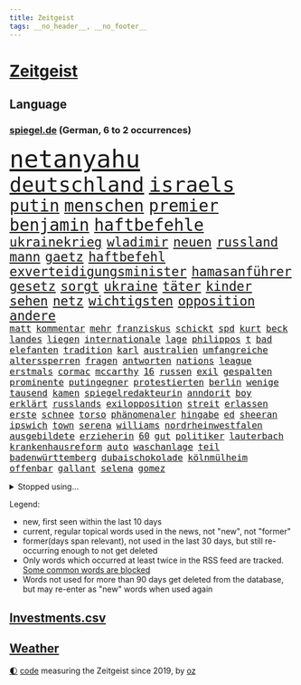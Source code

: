 ```yaml
---
title: Zeitgeist
tags: __no_header__, __no_footer__
---
```


# [Zeitgeist](https://oliz.io/zeitgeist/)

## Language

<h3><a href="https://www.spiegel.de" target="_blank">spiegel.de</a> (German, 6 to 2 occurrences)</h3>
<p style="font-family:monospace">
<span style="font-size:32pt"><a href="news_links.html#netanyahu" class="current">netanyahu</a></span>
<br>
<span style="font-size:27pt"><a href="news_links.html#deutschland" class="current">deutschland</a></span>
<span style="font-size:27pt"><a href="news_links.html#israels" class="current">israels</a></span>
<br>
<span style="font-size:22pt"><a href="news_links.html#putin" class="current">putin</a></span>
<span style="font-size:22pt"><a href="news_links.html#menschen" class="current">menschen</a></span>
<span style="font-size:22pt"><a href="news_links.html#premier" class="current">premier</a></span>
<span style="font-size:22pt"><a href="news_links.html#benjamin" class="current">benjamin</a></span>
<span style="font-size:22pt"><a href="news_links.html#haftbefehle" class="current">haftbefehle</a></span>
<br>
<span style="font-size:17pt"><a href="news_links.html#ukrainekrieg" class="current">ukrainekrieg</a></span>
<span style="font-size:17pt"><a href="news_links.html#wladimir" class="current">wladimir</a></span>
<span style="font-size:17pt"><a href="news_links.html#neuen" class="current">neuen</a></span>
<span style="font-size:17pt"><a href="news_links.html#russland" class="current">russland</a></span>
<span style="font-size:17pt"><a href="news_links.html#mann" class="current">mann</a></span>
<span style="font-size:17pt"><a href="news_links.html#gaetz" class="new">gaetz</a></span>
<span style="font-size:17pt"><a href="news_links.html#haftbefehl" class="current">haftbefehl</a></span>
<span style="font-size:17pt"><a href="news_links.html#exverteidigungsminister" class="new">exverteidigungsminister</a></span>
<span style="font-size:17pt"><a href="news_links.html#hamasanführer" class="current">hamasanführer</a></span>
<span style="font-size:17pt"><a href="news_links.html#gesetz" class="current">gesetz</a></span>
<span style="font-size:17pt"><a href="news_links.html#sorgt" class="current">sorgt</a></span>
<span style="font-size:17pt"><a href="news_links.html#ukraine" class="current">ukraine</a></span>
<span style="font-size:17pt"><a href="news_links.html#täter" class="current">täter</a></span>
<span style="font-size:17pt"><a href="news_links.html#kinder" class="current">kinder</a></span>
<span style="font-size:17pt"><a href="news_links.html#sehen" class="current">sehen</a></span>
<span style="font-size:17pt"><a href="news_links.html#netz" class="current">netz</a></span>
<span style="font-size:17pt"><a href="news_links.html#wichtigsten" class="current">wichtigsten</a></span>
<span style="font-size:17pt"><a href="news_links.html#opposition" class="current">opposition</a></span>
<span style="font-size:17pt"><a href="news_links.html#andere" class="current">andere</a></span>
<br>
<span style="font-size:12pt"><a href="news_links.html#matt" class="current">matt</a></span>
<span style="font-size:12pt"><a href="news_links.html#kommentar" class="current">kommentar</a></span>
<span style="font-size:12pt"><a href="news_links.html#mehr" class="current">mehr</a></span>
<span style="font-size:12pt"><a href="news_links.html#franziskus" class="current">franziskus</a></span>
<span style="font-size:12pt"><a href="news_links.html#schickt" class="current">schickt</a></span>
<span style="font-size:12pt"><a href="news_links.html#spd" class="current">spd</a></span>
<span style="font-size:12pt"><a href="news_links.html#kurt" class="current">kurt</a></span>
<span style="font-size:12pt"><a href="news_links.html#beck" class="current">beck</a></span>
<span style="font-size:12pt"><a href="news_links.html#landes" class="current">landes</a></span>
<span style="font-size:12pt"><a href="news_links.html#liegen" class="current">liegen</a></span>
<span style="font-size:12pt"><a href="news_links.html#internationale" class="current">internationale</a></span>
<span style="font-size:12pt"><a href="news_links.html#lage" class="current">lage</a></span>
<span style="font-size:12pt"><a href="news_links.html#philippos" class="new">philippos</a></span>
<span style="font-size:12pt"><a href="news_links.html#t" class="current">t</a></span>
<span style="font-size:12pt"><a href="news_links.html#bad" class="current">bad</a></span>
<span style="font-size:12pt"><a href="news_links.html#elefanten" class="current">elefanten</a></span>
<span style="font-size:12pt"><a href="news_links.html#tradition" class="current">tradition</a></span>
<span style="font-size:12pt"><a href="news_links.html#karl" class="current">karl</a></span>
<span style="font-size:12pt"><a href="news_links.html#australien" class="current">australien</a></span>
<span style="font-size:12pt"><a href="news_links.html#umfangreiche" class="current">umfangreiche</a></span>
<span style="font-size:12pt"><a href="news_links.html#alterssperren" class="new">alterssperren</a></span>
<span style="font-size:12pt"><a href="news_links.html#fragen" class="current">fragen</a></span>
<span style="font-size:12pt"><a href="news_links.html#antworten" class="current">antworten</a></span>
<span style="font-size:12pt"><a href="news_links.html#nations" class="current">nations</a></span>
<span style="font-size:12pt"><a href="news_links.html#league" class="current">league</a></span>
<span style="font-size:12pt"><a href="news_links.html#erstmals" class="current">erstmals</a></span>
<span style="font-size:12pt"><a href="news_links.html#cormac" class="new">cormac</a></span>
<span style="font-size:12pt"><a href="news_links.html#mccarthy" class="new">mccarthy</a></span>
<span style="font-size:12pt"><a href="news_links.html#16" class="current">16</a></span>
<span style="font-size:12pt"><a href="news_links.html#russen" class="current">russen</a></span>
<span style="font-size:12pt"><a href="news_links.html#exil" class="current">exil</a></span>
<span style="font-size:12pt"><a href="news_links.html#gespalten" class="current">gespalten</a></span>
<span style="font-size:12pt"><a href="news_links.html#prominente" class="current">prominente</a></span>
<span style="font-size:12pt"><a href="news_links.html#putingegner" class="new">putingegner</a></span>
<span style="font-size:12pt"><a href="news_links.html#protestierten" class="current">protestierten</a></span>
<span style="font-size:12pt"><a href="news_links.html#berlin" class="current">berlin</a></span>
<span style="font-size:12pt"><a href="news_links.html#wenige" class="current">wenige</a></span>
<span style="font-size:12pt"><a href="news_links.html#tausend" class="current">tausend</a></span>
<span style="font-size:12pt"><a href="news_links.html#kamen" class="current">kamen</a></span>
<span style="font-size:12pt"><a href="news_links.html#spiegelredakteurin" class="current">spiegelredakteurin</a></span>
<span style="font-size:12pt"><a href="news_links.html#anndorit" class="new">anndorit</a></span>
<span style="font-size:12pt"><a href="news_links.html#boy" class="new">boy</a></span>
<span style="font-size:12pt"><a href="news_links.html#erklärt" class="current">erklärt</a></span>
<span style="font-size:12pt"><a href="news_links.html#russlands" class="current">russlands</a></span>
<span style="font-size:12pt"><a href="news_links.html#exilopposition" class="new">exilopposition</a></span>
<span style="font-size:12pt"><a href="news_links.html#streit" class="current">streit</a></span>
<span style="font-size:12pt"><a href="news_links.html#erlassen" class="current">erlassen</a></span>
<span style="font-size:12pt"><a href="news_links.html#erste" class="current">erste</a></span>
<span style="font-size:12pt"><a href="news_links.html#schnee" class="current">schnee</a></span>
<span style="font-size:12pt"><a href="news_links.html#torso" class="new">torso</a></span>
<span style="font-size:12pt"><a href="news_links.html#phänomenaler" class="new">phänomenaler</a></span>
<span style="font-size:12pt"><a href="news_links.html#hingabe" class="new">hingabe</a></span>
<span style="font-size:12pt"><a href="news_links.html#ed" class="new">ed</a></span>
<span style="font-size:12pt"><a href="news_links.html#sheeran" class="new">sheeran</a></span>
<span style="font-size:12pt"><a href="news_links.html#ipswich" class="new">ipswich</a></span>
<span style="font-size:12pt"><a href="news_links.html#town" class="current">town</a></span>
<span style="font-size:12pt"><a href="news_links.html#serena" class="new">serena</a></span>
<span style="font-size:12pt"><a href="news_links.html#williams" class="current">williams</a></span>
<span style="font-size:12pt"><a href="news_links.html#nordrheinwestfalen" class="current">nordrheinwestfalen</a></span>
<span style="font-size:12pt"><a href="news_links.html#ausgebildete" class="new">ausgebildete</a></span>
<span style="font-size:12pt"><a href="news_links.html#erzieherin" class="new">erzieherin</a></span>
<span style="font-size:12pt"><a href="news_links.html#60" class="current">60</a></span>
<span style="font-size:12pt"><a href="news_links.html#gut" class="current">gut</a></span>
<span style="font-size:12pt"><a href="news_links.html#politiker" class="current">politiker</a></span>
<span style="font-size:12pt"><a href="news_links.html#lauterbach" class="current">lauterbach</a></span>
<span style="font-size:12pt"><a href="news_links.html#krankenhausreform" class="current">krankenhausreform</a></span>
<span style="font-size:12pt"><a href="news_links.html#auto" class="current">auto</a></span>
<span style="font-size:12pt"><a href="news_links.html#waschanlage" class="new">waschanlage</a></span>
<span style="font-size:12pt"><a href="news_links.html#teil" class="current">teil</a></span>
<span style="font-size:12pt"><a href="news_links.html#badenwürttemberg" class="current">badenwürttemberg</a></span>
<span style="font-size:12pt"><a href="news_links.html#dubaischokolade" class="current">dubaischokolade</a></span>
<span style="font-size:12pt"><a href="news_links.html#kölnmülheim" class="new">kölnmülheim</a></span>
<span style="font-size:12pt"><a href="news_links.html#offenbar" class="current">offenbar</a></span>
<span style="font-size:12pt"><a href="news_links.html#gallant" class="current">gallant</a></span>
<span style="font-size:12pt"><a href="news_links.html#selena" class="current">selena</a></span>
<span style="font-size:12pt"><a href="news_links.html#gomez" class="current">gomez</a></span>
</p>
<details>
<summary>Stopped using...</summary>
<p class="former" style="font-size:12pt">
leverkusen(1491) twitter(1491) 150(1490) alexej(1490) nawalny(1490) vermehrt(1490) nötig(1489) vergeben(1489) beschließt(1488) dauerhaft(1488) entscheidungen(1488) plus(1488) reihe(1488) schoss(1488) situation(1488) arbeitsplatz(1487) extreme(1487) schweigen(1487) verteilt(1487) aufmerksamkeit(1486) dokumente(1486) erfasst(1486) geflüchteten(1486) mengen(1486) oberbürgermeister(1486) pocht(1486) schlag(1486) eindruck(1485) entlastet(1485) gewaltig(1485) rasant(1485) steigenden(1485) viertel(1485) zeitweise(1485) denken(1484) erlitten(1484) gefährden(1484) müssten(1484) unbekannten(1484) befürchten(1483) blockieren(1483) chelsea(1483) funktioniert(1483) landtag(1483) nigeria(1483) 2015(1482) absturz(1482) geflüchtete(1482) gehe(1482) netzwerk(1482) passieren(1482) offensive(1481) riesige(1481) venezuela(1481) verkehrsminister(1481) aufnahme(1480) bekanntesten(1480) geräte(1480) leichen(1480) mario(1480) mutmaßlich(1480) appell(1479) gebrochen(1479) heil(1479) hubertus(1479) schicksal(1479) schwierig(1479) altes(1478) jagd(1478) leyen(1478) berät(1477) geburt(1477) italienischen(1477) jahrhundert(1477) ministerpräsidentin(1477) gaben(1476) verursacht(1476) weder(1476) geflogen(1473) offenen(1473) warschau(1473) 11(1471) halb(1470) schuss(1470) globale(1468) vieles(1468) änderungen(1468) em(1467) betrifft(1464) garten(1463) bremsen(1459) führenden(1459) istanbul(1459) freiwillig(1458) ausrüstung(1456) produziert(1456) rang(1455) günther(1438) ausgetragen(1434) offener(1425) ausweg(1411) sachen(1404) fußballstar(1285) banken(1281) gestanden(1264) ministerin(1230) cup(1213) freigesprochen(1209) las(1194) polnischen(1191) kollision(1189) 700(1181) kuriose(1180) irritiert(1146) radikalen(1129) bekräftigt(1127) mond(1102) ungewöhnliche(1100) härte(1096) tödlichem(1091) euländer(1090) fußballs(1082) bekannteste(1081) dutzenden(1077) meta(1074) invasion(1061) verschiedenen(1055) aufgestellt(1038) schwieriger(1026) heißen(1005) verwaltung(988) stabil(973) erneuerbare(963) kasse(961) gefangenschaft(958) dilemma(954) günstige(947) besetzten(945) fox(943) gewerkschaften(942) indem(939) fernen(928) aufeinander(911) isoliert(902) hitze(901) kenia(894) titelverteidiger(891) kühnert(885) tierschützer(883) bedarf(882) anlauf(870) weltrekord(870) neustart(869) fassungslos(845) landwirtschaft(842) toilette(835) effekt(828) einladung(814) führten(813) frühjahr(810) tagelang(798) spionage(789) ersetzt(787) historisches(774) kollege(771) quer(764) asyl(756) katze(753) männliche(751) kohl(748) schmeckt(746) rudi(722) migrationspolitik(705) colorado(692) trauern(691) rammt(676) viertagewoche(672) völler(670) 18jähriger(665) jung(664) wohlstand(656) marode(654) autofahren(647) lauf(632) bär(631) merklich(619) radfahrer(617) älteren(597) protestaktion(595) beides(592) linkspartei(580) sichere(566) kleinflugzeug(565) samuel(559) 8000(556) trikot(555) kolleginnen(552) straßenverkehr(551) überfahren(550) uli(548) erging(544) souverän(542) unterbrochen(542) hamm(538) natur(538) spektakulären(531) schlagabtausch(530) bitter(529) kredite(529) lebensgefährlich(525) vergleicht(525) terrorgruppe(523) drastische(516) gegners(516) mysteriöse(515) lukas(514) gespielt(513) unterschied(506) festgestellt(505) defensive(503) 2013(501) polizeigewahrsam(493) abends(490) verteuern(482) besiegen(480) clemens(480) bodensee(477) antwortet(470) schönste(467) teuerste(467) kranke(456) cannabislegalisierung(454) dich(449) kandidiert(447) meyer(446) unerwartet(446) völkermord(446) debütant(444) bargeld(436) welten(436) ärgert(436) schiitenmiliz(435) riesiges(433) zusammengebrochen(432) bayer(428) väter(427) suv(425) zypern(425) erwachsenen(423) onkel(418) belästigt(413) achtzigerjahren(412) auftritte(412) lebende(409) tatverdächtiger(403) mehrmals(402) oppositionspolitiker(402) kommissionspräsidentin(399) einiger(392) hinterlässt(389) hackerangriff(383) lasst(378) terrorangriff(377) gazastreifens(376) beteuert(371) stadien(370) cottbus(368) interne(367) südlichen(361) klingen(359) stürmen(355) unterschätzt(355) beschuldigte(354) geiselnahme(350) haken(349) 60000(347) aufwand(344) getrunken(343) figur(342) kanye(342) stationieren(342) britisches(341) fluggäste(341) kalten(339) dfl(338) 18jährige(334) großstädten(333) verspätung(331) dubai(327) ausgedacht(326) verdanken(326) oberverwaltungsgericht(325) raketenangriff(325) ausgewählt(322) konstantin(322) japanischen(321) paare(320) 125(319) 56(318) größe(317) schulz(317) einsparungen(316) österreicher(316) hannah(315) aufstellen(314) giftige(314) riesigen(313) willy(313) viertelfinale(312) astronauten(311) einstufung(311) landung(310) aussteigen(304) hektar(304) niklas(304) dreyer(301) brandenburgischen(300) körperlich(300) 1997(299) erziehung(299) prag(299) ruiniert(299) cdu/csu(298) sonde(298) plattner(296) hamasführer(294) linien(294) droge(293) landsmann(293) pazifik(292) rüsten(292) talk(292) wertvolle(291) raumfahrt(289) südkoreanischen(288) ehren(287) vorbereiten(286) hype(284) siebzigerjahren(284) roboter(282) anhörung(281) indes(281) marlene(281) pausieren(280) terrormiliz(279) mittleren(278) marken(277) territorium(276) dreharbeiten(274) reihenweise(273) shein(273) gymnasium(272) leichnam(272) bunte(270) jena(269) offenbaren(269) stützt(269) asien(268) wirecard(267) karriereende(266) zurückziehen(265) konkretes(264) 19jähriger(262) minderjährigen(262) boateng(259) digitalpakt(259) jérôme(259) manfred(259) witwe(259) 4000(256) 74(256) auslieferung(256) seltsam(254) kehl(253) stufe(253) rettungskräften(252) apples(251) bewerben(249) leichtathletik(249) wütet(249) julija(248) klärt(248) nawalnaja(248) unmöglich(248) geführten(247) jenseits(246) à(246) mitmachen(245) albanese(244) wildtiere(244) fremden(243) held(241) höchstwert(240) sophia(240) parlamentarischen(239) fing(238) heilbronn(237) verweigerte(236) verfehlen(234) alec(233) baldwin(233) trek(232) fotografiert(231) schnelles(231) schnellste(231) gleisbett(230) andrang(228) blamage(228) aufsichtsrat(226) intensiv(226) gelöscht(224) alters(223) messerangriff(223) populismus(223) stemmt(223) wahren(223) anfällig(222) singapur(222) brust(221) dokumentation(221) monster(220) präsidentschaftskandidaten(220) techkonzerne(220) töteten(220) spielten(219) wirklichkeit(219) flossen(218) rügen(218) slowakei(218) spannung(217) knall(216) absurde(214) attraktiv(214) passagieren(213) entbrannt(211) verschleppten(211) ernannt(210) größtes(210) mögliches(209) holz(208) unzulässig(208) fußballers(207) motor(207) gegend(203) scham(203) üblich(203) einberufen(202) breitet(201) eurowings(199) längste(197) bahnstrecke(196) grandiosen(196) anschläge(194) ausgeweitet(194) beseitigen(194) engel(194) häufen(194) atomenergiebehörde(193) fuchs(193) leitungen(193) christopher(192) begegnungen(191) unglücklich(191) entgeht(190) nächtliche(189) ausgebremst(187) hochhaus(187) amanda(186) anwohnern(185) straftat(185) düsseldorfer(183) beckham(182) videobeweis(182) erdgas(181) islam(181) wände(181) nachfolgerin(180) dazn(178) weibchen(178) eskalieren(177) europameister(177) anc(176) nullerjahren(175) gottschalk(174) kugeln(174) hitzige(173) rechtfertigen(173) späten(173) überflutete(173) mysteriösen(172) tischtennis(172) beliebtesten(171) leitete(171) me(171) literaturnobelpreisträgerin(170) krankenhausreif(169) nirgendwo(169) planten(169) ernten(168) rutschen(168) verpassten(168) abnehmspritze(167) nase(166) girl(165) islamismus(165) ausgefallene(164) parteitagsrede(164) giffey(163) 17jährige(162) notarzt(161) wahlkämpfer(161) breiten(160) neueste(160) verschwundenen(160) vorteile(160) autistischen(159) robin(159) langjähriger(158) ständigen(158) coolsten(157) daum(156) derartige(156) ibiza(156) nacheinander(156) stadtverwaltung(156) türkischer(156) kampfzone(155) tickt(155) bahnverkehr(154) kürzung(154) 1944(153) crash(153) fehlgeburten(153) bekundet(152) googles(152) eingesperrt(151) sinwar(151) glaubte(150) kurse(150) biologe(149) extremwetter(149) mehrjähriger(149) mitgliedstaaten(149) ausgegangen(148) autogramm(148) jubel(148) kürt(148) bekanntes(147) frisst(147) neuestes(147) berüchtigt(146) beschweren(146) blanchett(146) cate(146) demi(146) existieren(146) perspektiven(146) verteilen(146) aura(144) psychotherapie(144) haustieren(143) stärkste(143) familienmitglieder(142) sellner(141) ask(140) aufgeht(140) linzer(140) verarbeiten(140) 28jähriger(139) ahnung(139) täuschung(139) cover(138) ganzer(138) orden(138) zwischenzeitlich(138) gefangen(136) tatsächliche(136) zeug(136) zuge(136) kaufte(135) lebewesen(135) leeren(135) 24jähriger(134) enttäuschung(134) klimafreundlicher(134) gelebt(133) günstig(133) hurrikan(133) qualitäten(133) abgelöst(132) durchaus(132) erforderliche(132) nationalhymne(132) dorfes(131) großartige(131) dfbsportdirektor(130) kocht(130) transfer(130) weiterspielen(130) wachsende(129) ambitioniert(128) bahnhöfen(128) boomer(128) gelaufen(128) entkam(127) wanderer(127) gewaltvorwürfen(126) hingewiesen(125) annika(124) aufrecht(124) erlebnis(124) ausgewertet(123) kuss(123) emmy(122) menschlichen(122) sichtbare(122) verleihung(121) lions(120) three(120) fünfmal(119) gündoğan(119) i̇lkay(119) nervosität(119) staatsschulden(119) wildnis(119) doppelte(118) jährlich(118) kollabieren(118) erotik(117) lagern(117) ruhm(117) moldau(116) sir(116) wappnen(116) antrieb(115) vermutung(114) dienstwagen(113) immens(113) schalten(113) sportarten(113) stabilität(112) huldigen(111) koffer(111) liebesgeschichte(110) wohnzimmer(110) länderspiele(109) kreativität(108) aufleben(107) immerzu(107) dämpfer(106) finanzministerin(106) derart(105) schüren(105) streikt(105) deutschlandweit(104) jamaika(104) philippinischen(104) zentrales(104) angreifers(103) nationalpark(103) umarmungen(103) verbirgt(103) barbershops(101) ilmenau(101) minen(101) soziales(101) beteiligte(100) drogenkriminalität(100) verschärfungen(100) berchtesgaden(99) kentucky(99) radio(99) selbstvertrauen(99) stadtfest(99) argumentiert(98) berechnen(98) cage(98) glücklicher(98) lektüre(98) martina(98) nicolas(98) viereck(98) 83(97) altern(97) beauftragte(97) effekte(97) sekte(97) austin(96) gangs(96) kinokassen(96) coronavirus(95) souvenir(95) baywa(94) breit(94) penis(94) agiert(93) cdumann(92) drohnenangriffen(92) gerissen(92) hinterbliebenen(92) krasse(92) vorhat(92) oberen(91) redete(91) weiblichen(91) drogenkrieg(90) eben(90) kartenspiele(90) schadstoffe(90) wissenschaftlich(90) haaren(89) handydaten(89) highlights(89) karibikstaat(89) menschliche(89) p(89) auftragskiller(88) bahnstrecken(88) delegierte(88) midlifecrisis(88) nationalistische(88) verdammte(88) zuständigen(88) 16000(87) allzu(87) annamaria(87) arbeitslose(87) furchtbarer(87) verhältnissen(87) braunbär(86) fels(86) flammt(86) koreanischen(86) vereinbarung(86) versammeln(86) 1924(85) beamtinnen(85) fehlbesetzung(85) frontal(85) kandidatin(85) maduro(85) nawalnys(85) schwerin(85) 27jährige(84) ausbrechen(84) buchen(84) geheimdienste(84) hang(84) kunstwerke(84) rennens(84) riese(84) wagte(84) flimmert(83) freistaat(83) gleichnamige(83) luca(83) rückfall(83) urteilt(83) verhalf(83) distanzieren(82) entführer(82) teck(82) verabredet(82) demokratiefeinde(81) haucht(81) sauberem(81) verfängt(81) watson(81) gaga(80) gechattet(80) hasste(80) hiesige(80) trophäe(80) äußere(80) überholmanöver(80) afghanischen(79) haniyyeh(79) islamfeindliche(79) verheerend(79) bari(78) hamaschef(78) hamaschefs(78) siegte(78) unterhaltung(78) zurückschlagen(78) 1993(77) bevorzugt(77) bischöfe(77) füllt(77) grönland(77) kurzzeitig(77) riskant(77) reichtum(76) schrammte(76) vorbereitungen(76) wegbegleiter(76) beliefern(75) fernsehkoch(75) mittelstürmer(75) morden(75) my(75) nicolás(75) weißer(75) what(75) elena(74) verhängen(74) wiegen(74) aktienmarkt(73) yahya(73) dana(72) eilen(72) komet(72) leonie(72) misstrauen(72) nahostkrieg(72) unterwandert(72) dankesrede(71) krüger(71) monarchen(71) abzubrechen(70) elektrolimousine(70) ferieninsel(70) fläche(70) freiburger(70) landstraßen(70) montana(70) uspräsidentschaft(70) vorantrieb(70) einmarsch(69) instant(69) topspiel(69) außenpolitische(68) bundesbildungsministerin(68) dekra(68) enthoben(68) hassan(68) restrukturierung(68) ukrainisches(68) sportwagen(67) zunehmender(67) amtes(66) bibliothek(66) caster(66) catania(66) hassnachrichten(66) pate(66) ostallgäu(65) dürren(64) fußballprofis(64) gescheiterte(64) container(63) drohnenvideo(63) erlass(63) fördert(63) konter(63) steuerzahler(63) vorschnelle(63) mittelklasse(62) saniert(62) spinne(62) unfallstelle(62) achtzigern(61) bezichtigt(61) bloßem(61) erstaunliche(61) innenpolitischen(61) motherfucker(61) osaka(61) pixelsmartphones(61) schmidbauer(61) 52jähriger(60) menschlichkeit(60) polarlichter(60) riskiert(60) sympathischer(60) trinity(60) ungewiss(60) usgeneral(60) verbrennerpkw(60) überflüssig(60) anbau(59) biografie(59) diskreditiert(59) explodierte(59) nächtlichen(59) sonnenuntergang(59) vorzeitige(59) erleichterte(58) internationalem(58) kurzerhand(58) kurzvideoplattform(58) verwickelt(58) angeschossen(57) cameron(57) gänzlich(57) solingenanschlag(57) stationiert(57) updates(57) verkörperte(57) überarbeitet(57) beweis(56) feuerball(56) jährliche(56) kloeppel(56) ladesäulen(56) niedersächsische(56) reiner(56) täuschen(56) austritt(55) autors(55) betrieben(55) buchpreis(55) freiem(55) gefördert(55) gewissheit(55) hasenhüttl(55) mindern(55) stränden(55) supermond(55) vernachlässigt(55) zürcherbrüder(55) deadline(54) ermittlung(54) kopfverletzung(54) miras(54) nächten(54) raumfahrtunternehmen(54) schwingt(54) supp(54) vehemenz(54) achtung(53) britannia(53) colapinto(53) festlegen(53) hinab(53) macho(53) sonderermittler(53) versorgen(53) brosnan(52) entnommen(52) gelesen(52) heidenheim(52) pierce(52) verflogen(52) h(51) schlepper(51) topf(51) zinssenkung(51) öltanker(51) anreize(50) beendigung(50) demografie(50) landesweiter(50) koerth(49) medienwissenschaftler(49) 75jähriger(48) ampeleinigung(48) berichterstattung(48) duisburger(48) iab(48) regisseurs(48) wahn(48) wirtschaftlicher(48) abgemeldet(47) apprentice(47) bildungsverlierer(47) dawn(47) kommissionschefin(47) landschaften(47) olli(47) sheriff(47) tägliche(47) ölpest(47) anwesens(46) nigerias(46) quarterback(46) schiebt(46) energiepreise(45) entwickelten(45) putsch(45) showmaster(45) sinnvollen(45) startschuss(45) zerstückelte(45) ernest(44) humanen(44) marktwirtschaft(44) 1200(43) cduparteichef(43) inselstaat(43) kansas(43) machete(43) niederlegen(43) profikarriere(43) raketenstufe(43) rockmusiker(43) schwerpunkt(43) stoltenberg(43) verfassung(43) airpods(42) aufgesessen(42) beratungen(42) dreieck(42) exklusive(42) gemütlich(42) maren(42) politologe(42) teilstücke(42) traktor(42) verbänden(42) achillessehne(41) gangster(41) jets(41) katastrophal(41) maximal(41) waldflächen(41) fünftel(40) geistliche(40) tagebucheinträgen(40) washingtons(40) bundesrechnungshof(39) designer(39) einsatzfahrt(39) gillian(39) rechnungshof(39) terrorexperte(39) dokumenten(38) gesichtern(38) jordanien(38) terrorverdächtigen(38) texter(38) unweit(38) verschlingt(38) vorbestrafter(38) abschlag(37) beach(37) josefine(37) migrationsfrage(37) oppositioneller(37) putschversuch(37) westens(37) boniface(36) félix(36) leverkusens(36) sicherheitskräften(36) tennessee(36) verantwortet(36) verliehen(36) antisemitismusstreit(35) deuter(35) eingeliefert(35) formel1rennen(35) nachsehen(35) ortlieb(35) präzisen(35) rucksäcke(35) vaude(35) 880(34) alarmierend(34) freies(34) propalästinensischen(34) beispiellosen(33) fernzuhalten(33) geländewagen(33) liberty(33) auktion(32) grenzkontrolle(32) landstraße(32) trauernde(32) verschärfte(32) gesungen(31) heulen(31) kultserie(31) männchen(31) neuwagen(31) rauchen(31) rennstall(31) waffengesetze(31) xpeng(31) daimler(30) dietrich(30) trendsport(30) verlage(30) deine(29) freigabe(29) hamasmassakers(29) hoffte(29) kriegsgefangene(29) nasrallah(29) überzeugend(29) angeführt(28) bundesweite(28) fashion(28) raabs(28) regierungssitz(28) rtl+(28) selbstdarstellung(28) antibiotika(27) freundlichkeit(27) nazizeit(27) umdenken(27) veranstaltungen(27) anzüge(26) banden(26) breuer(26) festgelegt(26) lackierung(26) messias(26) brille(25) einmischung(25) explosionsserie(25) geschlossenheit(25) glich(25) hörhilfe(25) nordmazedonien(25) nützt(25) torbeteiligungen(25) ertrinken(24) gelungenes(24) händen(24) vorsorglich(24) wirtschaftssenatorin(24) antisemitismusbeauftragte(23) beinen(23) beißen(23) heimfans(23) neuseeländer(23) punk(23) ungeschlagen(23) more(22) forschungsministerin(21) fußballtrainer(21) klubwm(21) korea(21) kosenamen(21) laute(21) marianengraben(21) prescht(21) rentenpaket(21) wmfinale(21) bombardements(20) bonus(20) gniffke(20) gründete(20) kampfes(20) ostens(20) rentenreform(20) robinson(20) rome(20) rundfunks(20) schränkt(20) songwriter(20) stromausfälle(20) vegas(20) weltmeisterschaft(20) parteivorsitzenden(19) sprengt(19) usnationalpark(19) irrsinn(18) schauspielerei(18) truppenbewegungen(18) unterschrift(18) verzweifeln(18) wichser(18) 7000(17) beschaffen(17) bezirk(17) deux(17) folie(17) hafenarbeiter(17) joker(17) knochen(17) siegfried(17) apps(16) aufrüstung(16) hamasopfer(16) hurrikans(16) intendant(16) objektiv(16) prognostiziert(16) seebrücke(16) taunus(16) umweltaktivistin(16) aufritt(15) friedländer(15) gedeckt(15) präzise(15) qualifiziert(15) umweltverschmutzung(15) wiederauferstehen(15) wohlwollend(15) defensivspieler(14) geschieht(14) kochsalzlösung(14) lieferprobleme(14) oberstes(14) wesentliche(14) armen(13) grundlegend(13) prediger(13) studenten(13) vereinen(13) anträge(12) erzählungen(12) realos(12) rollenbilder(12) ruin(12) taiwans(12) tiefsten(12) unvoreingenommen(12) bibel(11) herkunftsländer(11) lewandowski(11) leweling(11) nobelpreis(11) pine(11) wirke(11)
</p>
</details>
<p>Legend:
<ul>
<li><span class="new">new</span>, first seen within the last 10 days</li>
<li><span class="current">current</span>, regular topical words used in the news, not "new", not "former"</li>
<li><span class="former">former(days span relevant)</span>, not used in the last 30 days, but still re-occurring enough to not get deleted</li>
<li>Only words which occurred at least twice in the RSS feed are tracked. <a href="language/filters.py">Some common words are blocked</a></li>
<li>Words not used for more than 90 days get deleted from the database, but may re-enter as "new" words when used again</li>
</ul>
</p>

## [Investments](investments.html)[.csv](investments.csv)

## [Weather](weather.html)

<footer>
<a href="javascript:toggleTheme()" class="nav">🌓</a>
<a href="https://github.com/ooz/zeitgeist">code</a> measuring the Zeitgeist since 2019, by <a href="https://oliz.io">oz</a>
</footer>
